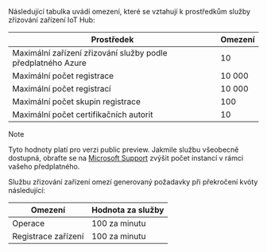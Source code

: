 Následující tabulka uvádí omezení, které se vztahují k prostředkům služby zřizování zařízení IoT Hub:

| Prostředek | Omezení |
| --- | --- |
| Maximální zařízení zřizování služby podle předplatného Azure | 10 |
| Maximální počet registrace | 10 000 |
| Maximální počet registrací | 10 000 |
| Maximální počet skupin registrace | 100 |
| Maximální počet certifikačních autorit | 10 |

> [!NOTE]
> Tyto hodnoty platí pro verzi public preview. Jakmile službu všeobecně dostupná, obraťte se na [Microsoft Support](https://azure.microsoft.com/support/options/) zvýšit počet instancí v rámci vašeho předplatného.

Službu zřizování zařízení omezí generovaný požadavky při překročení kvóty následující:

| Omezení | Hodnota za služby |
| --- | --- |
| Operace | 100 za minutu |
| Registrace zařízení | 100 za minutu |
